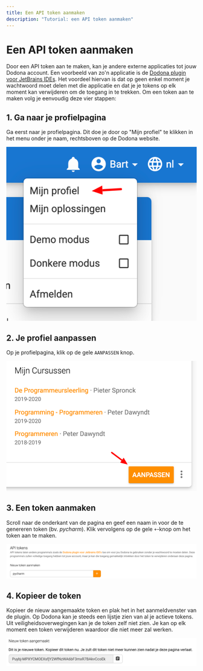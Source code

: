 ```yaml
---
title: Een API token aanmaken
description: "Tutorial: een API token aanmaken"
---
```

# Een API token aanmaken

Door een API token aan te maken, kan je andere externe applicaties tot jouw Dodona account. Een voorbeeld van zo'n applicatie is de [Dodona plugin voor JetBrains IDEs](https://plugins.jetbrains.com/plugin/11166-dodona). Het voordeel hiervan is dat op geen enkel moment je wachtwoord moet delen met die applicatie en dat je je tokens op elk moment kan verwijderen om de toegang in te trekken. Om een token aan te maken volg je eenvoudig deze vier stappen:

## 1. Ga naar je profielpagina

Ga eerst naar je profielpagina. Dit doe je door op "Mijn profiel" te klikken in het menu onder je naam, rechtsboven op de Dodona website.

![Mijn profiel](./my-profile-nl.png)

## 2. Je profiel aanpassen

Op je profielpagina, klik op de gele `AANPASSEN` knop.

![profiel aanpassen](./edit-nl.png)

## 3. Een token aanmaken

Scroll naar de onderkant van de pagina en geef een naam in voor de te genereren token (bv. _pycharm_). Klik vervolgens op de gele `+`-knop om het token aan te maken.

![Een nieuw token aanmaken](./create-new-token-nl.png)

## 4. Kopieer de token

Kopieer de nieuw aangemaakte token en plak het in het aanmeldvenster van de plugin. Op Dodona kan je steeds een lijstje zien van al je actieve tokens. Uit veiligheidsoverwegingen kan je de token zelf niet zien. Je kan op elk moment een token verwijderen waardoor die niet meer zal werken.

![Token aangemaakt](./token-generated-nl.png)